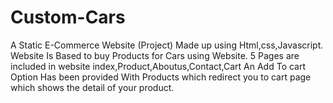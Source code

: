 # Custom-Cars
A Static E-Commerce Website (Project) Made up using Html,css,Javascript.
Website Is Based to buy Products for Cars using Website.
5 Pages are included in website index,Product,Aboutus,Contact,Cart
An Add To cart Option Has been provided  With Products which redirect you to cart page which shows the detail of your product.
